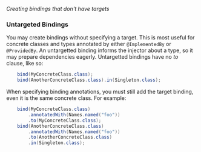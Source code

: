 _Creating bindings that don't have targets_
### Untargeted Bindings

You may create bindings without specifying a target. This is most useful for concrete classes and types annotated by either `@ImplementedBy` or `@ProvidedBy`. An untargetted binding informs the injector about a type, so it may prepare dependencies eagerly. Untargetted bindings have no _to_ clause, like so:
```java
    bind(MyConcreteClass.class);
    bind(AnotherConcreteClass.class).in(Singleton.class);
```

When specifying binding annotations, you must still add the target binding, even it is the same concrete class.  For example:
```java
    bind(MyConcreteClass.class)
        .annotatedWith(Names.named("foo"))
        .to(MyConcreteClass.class);
    bind(AnotherConcreteClass.class)
        .annotatedWith(Names.named("foo"))
        .to(AnotherConcreteClass.class)
        .in(Singleton.class);
```